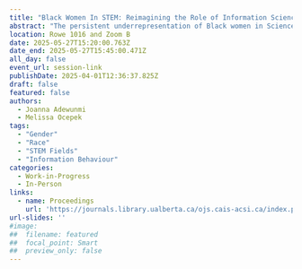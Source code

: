 ```yaml
---
title: "Black Women In STEM: Reimagining the Role of Information Science as a Pathway to STEM Equity in the United States"
abstract: "The persistent underrepresentation of Black women in Science, Technology, Engineering and Mathematics (STEM) fields is largely attributed to their race and gender. With measures and interventions being continually undertaken to attain race and gender parity in STEM workforce, there is a lack of information science-based approaches in literature and practice. This might account for the less progress and increase recorded in the participation of Black women in the profession. This gap in STEM fields is an issue of national importance that seeks urgent solution. This paper aims to highlight the experiences of Black women in STEM, and implications for policy and practice."
location: Rowe 1016 and Zoom B
date: 2025-05-27T15:20:00.763Z
date_end: 2025-05-27T15:45:00.471Z
all_day: false
event_url: session-link
publishDate: 2025-04-01T12:36:37.825Z
draft: false
featured: false
authors:
  - Joanna Adewunmi
  - Melissa Ocepek
tags:
  - "Gender" 
  - "Race" 
  - "STEM Fields" 
  - "Information Behaviour"
categories:
  - Work-in-Progress
  - In-Person
links:
  - name: Proceedings
    url: 'https://journals.library.ualberta.ca/ojs.cais-acsi.ca/index.php/cais-asci/article/view/1925'
url-slides: ''
#image:
##  filename: featured
##  focal_point: Smart
##  preview_only: false
---
```

